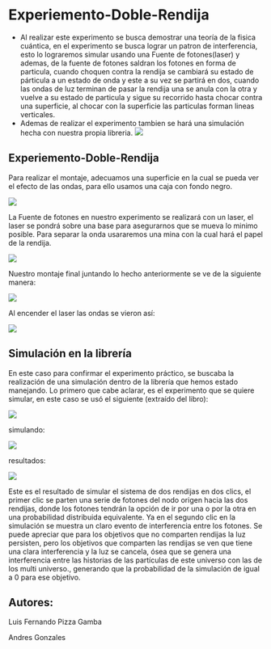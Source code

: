 # Experiemento-Doble-Rendija
* Al realizar este experimento se busca demostrar una teoría de la fisica cuántica, en el experimento se busca lograr un patron de interferencia, esto lo lograremos simular usando una Fuente de fotones(laser) y ademas, de la fuente de fotones saldran los fotones en forma de particula, cuando choquen contra la rendija se cambiará su estado de párticula a un estado de onda y este a su vez se partirá en dos, cuando las ondas de luz terminan de pasar la rendija una se anula con la otra y vuelve a su estado de particula y sigue su recorrido hasta chocar contra una superficie, al chocar con la superficie las particulas forman lineas verticales.
* Ademas de realizar el experimento tambien se hará una simulación hecha con nuestra propia libreria.
![](/img/1.png)

## Experiemento-Doble-Rendija
Para realizar el montaje, adecuamos una superficie en la cual se pueda ver el efecto de las ondas, para ello usamos una caja con fondo negro.

![](/img/1.jpg)


La Fuente de fotones en nuestro experimento se realizará con un laser, el laser se pondrá sobre una base para asegurarnos que se mueva lo minimo posible. Para  separar la onda usararemos una mina con la cual hará el papel de la rendija. 

![](/img/2.jpg)

Nuestro montaje final juntando lo hecho anteriormente se ve de la siguiente manera: 

![](/img/3.jpg)

Al encender el laser las ondas se vieron así:

![](/img/4.jpg)

## Simulación en la librería
En este caso para confirmar el experimento práctico, se buscaba la realización de una simulación dentro de la librería que hemos estado manejando. Lo primero que cabe aclarar, es el experimento que se quiere simular, en este caso se usó el siguiente (extraído del libro):

![](/img/8.PNG)


simulando: 

![](/img/9.PNG)

resultados: 

![](/img/10.PNG)

Este es el resultado de simular el sistema de dos rendijas en dos clics, el primer clic se parten una serie de fotones del nodo origen hacia las dos rendijas, donde los fotones tendrán la opción de ir por una o por la otra en una probabilidad distribuida equivalente. Ya en el segundo clic en la simulación se muestra un claro evento de interferencia entre los fotones. Se puede apreciar que para los objetivos que no comparten rendijas la luz persisten, pero los objetivos que comparten las rendijas se ven que tiene una clara interferencia y la luz se cancela, ósea que se genera una interferencia entre las historias de las partículas de este universo con las de los multi universo., generando que la probabilidad de la simulación de igual a 0 para ese objetivo.

## Autores: 

Luis Fernando Pizza Gamba 

Andres Gonzales 

